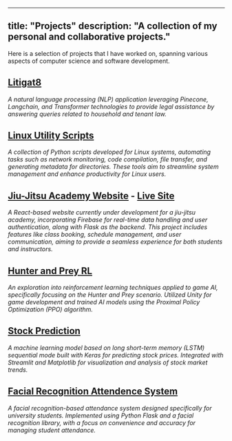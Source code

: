 
---
title: "Projects"
description: "A collection of my personal and collaborative projects."
---


Here is a selection of projects that I have worked on, spanning various aspects of computer science and software development.

## [Litigat8](https://github.com/farandead/Litigate)
*A natural language processing (NLP) application leveraging Pinecone, Langchain, and Transformer technologies to provide legal assistance by answering queries related to household and tenant law.*

## [Linux Utility Scripts](https://github.com/farandead/scriptingProject)
*A collection of Python scripts developed for Linux systems, automating tasks such as network monitoring, code compilation, file transfer, and generating metadata for directories. These tools aim to streamline system management and enhance productivity for Linux users.*
## [Jiu-Jitsu Academy Website](https://github.com/farandead/sam-sam-jiu-jitsu) - [Live Site](https://6716e0b9249012f363c3e196--sam-sam-ji-jitsu.netlify.app/)
*A React-based website currently under development for a jiu-jitsu academy, incorporating Firebase for real-time data handling and user authentication, along with Flask as the backend. This project includes features like class booking, schedule management, and user communication, aiming to provide a seamless experience for both students and instructors.*

## [Hunter and Prey RL](https://github.com/farandead/hunter-prey-rl)
*An exploration into reinforcement learning techniques applied to game AI, specifically focusing on the Hunter and Prey scenario. Utilized Unity for game development and trained AI models using the Proximal Policy Optimization (PPO) algorithm.*

## [Stock Prediction](https://github.com/farandead/AI_Stock_Market)
*A machine learning model based on long short-term memory (LSTM) sequential mode built with Keras for predicting stock prices. Integrated with Streamlit and Matplotlib for visualization and analysis of stock market trends.*



## [Facial Recognition Attendence System](https://github.com/farandead/facial-recognition)
*A facial recognition-based attendance system designed specifically for university students. Implemented using Python Flask and a facial recognition library, with a focus on convenience and accuracy for managing student attendance.*




